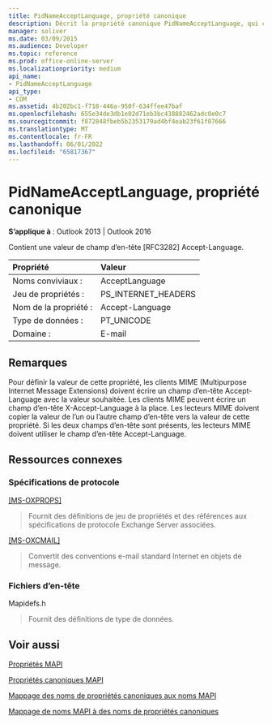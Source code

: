```yaml
---
title: PidNameAcceptLanguage, propriété canonique
description: Décrit la propriété canonique PidNameAcceptLanguage, qui contient une valeur de champ d’en-tête [RFC3282] Accept-Language.
manager: soliver
ms.date: 03/09/2015
ms.audience: Developer
ms.topic: reference
ms.prod: office-online-server
ms.localizationpriority: medium
api_name:
- PidNameAcceptLanguage
api_type:
- COM
ms.assetid: 4b202bc1-f718-446a-950f-634ffee47baf
ms.openlocfilehash: 655e34de3db1e02d71eb3bc438882462adc0e0c7
ms.sourcegitcommit: f872848fbeb5b2353179ad4bf4eab23f61f87666
ms.translationtype: MT
ms.contentlocale: fr-FR
ms.lasthandoff: 06/01/2022
ms.locfileid: "65817367"
---
```

# <a name="pidnameacceptlanguage-canonical-property"></a>PidNameAcceptLanguage, propriété canonique

  
  
**S’applique à** : Outlook 2013 | Outlook 2016 
  
Contient une valeur de champ d’en-tête [RFC3282] Accept-Language.
  
|Propriété|Valeur|
|:-----|:-----|
|Noms conviviaux :  <br/> |AcceptLanguage  <br/> |
|Jeu de propriétés :  <br/> |PS_INTERNET_HEADERS  <br/> |
|Nom de la propriété :  <br/> |Accept-Language  <br/> |
|Type de données :  <br/> |PT_UNICODE  <br/> |
|Domaine :  <br/> |E-mail  <br/> |
   
## <a name="remarks"></a>Remarques

Pour définir la valeur de cette propriété, les clients MIME (Multipurpose Internet Message Extensions) doivent écrire un champ d’en-tête Accept-Language avec la valeur souhaitée. Les clients MIME peuvent écrire un champ d’en-tête X-Accept-Language à la place. Les lecteurs MIME doivent copier la valeur de l’un ou l’autre champ d’en-tête vers la valeur de cette propriété. Si les deux champs d’en-tête sont présents, les lecteurs MIME doivent utiliser le champ d’en-tête Accept-Language.
  
## <a name="related-resources"></a>Ressources connexes

### <a name="protocol-specifications"></a>Spécifications de protocole

[[MS-OXPROPS]](https://msdn.microsoft.com/library/f6ab1613-aefe-447d-a49c-18217230b148%28Office.15%29.aspx)
  
> Fournit des définitions de jeu de propriétés et des références aux spécifications de protocole Exchange Server associées.
    
[[MS-OXCMAIL]](https://msdn.microsoft.com/library/b60d48db-183f-4bf5-a908-f584e62cb2d4%28Office.15%29.aspx)
  
> Convertit des conventions e-mail standard Internet en objets de message.
    
### <a name="header-files"></a>Fichiers d’en-tête

Mapidefs.h
  
> Fournit des définitions de type de données.
    
## <a name="see-also"></a>Voir aussi



[Propriétés MAPI](mapi-properties.md)
  
[Propriétés canoniques MAPI](mapi-canonical-properties.md)
  
[Mappage des noms de propriétés canoniques aux noms MAPI](mapping-canonical-property-names-to-mapi-names.md)
  
[Mappage de noms MAPI à des noms de propriétés canoniques](mapping-mapi-names-to-canonical-property-names.md)

